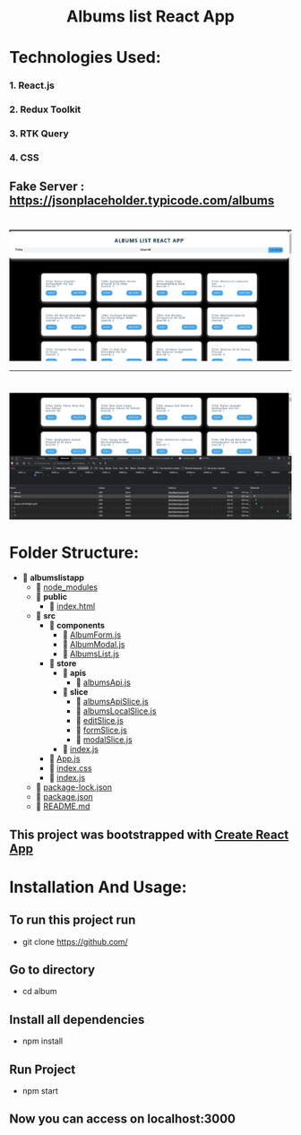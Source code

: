# <div align="center">Albums list React App
</div>

# Technologies Used:
### 1. React.js
### 2. Redux Toolkit
### 3. RTK Query
### 4. CSS

## Fake Server : https://jsonplaceholder.typicode.com/albums

# <div align="center">
![app](https://github.com/P666R/Albums-List-React-App/blob/main/public/alb.jpg)
</div>

<hr/>

# <div align="center">
![app1](https://github.com/P666R/Albums-List-React-App/blob/main/public/alb1.jpg)
</div>

# Folder Structure:

- 📂 __albumslistapp__
   - 📄 [node\_modules](node_modules)
   - 📂 __public__
     - 📄 [index.html](public/index.html)
   - 📂 __src__
     - 📂 __components__
       - 📄 [AlbumForm.js](src/components/AlbumForm.js)
       - 📄 [AlbumModal.js](src/components/AlbumModal.js)
       - 📄 [AlbumsList.js](src/components/AlbumsList.js)
     - 📂 __store__
       - 📂 __apis__
         - 📄 [albumsApi.js](src/store/apis/albumsApi.js)
       - 📂 __slice__
         - 📄 [albumsApiSlice.js](src/store/slice/albumsApiSlice.js)
         - 📄 [albumsLocalSlice.js](src/store/slice/albumsLocalSlice.js)
         - 📄 [editSlice.js](src/store/slice/editSlice.js)
         - 📄 [formSlice.js](src/store/slice/formSlice.js)
         - 📄 [modalSlice.js](src/store/slice/modalSlice.js)
       - 📄 [index.js](src/store/index.js)
     - 📄 [App.js](src/App.js)
     - 📄 [index.css](src/index.css)
     - 📄 [index.js](src/index.js)
   - 📄 [package\-lock.json](package-lock.json)
   - 📄 [package.json](package.json)
   - 📄 [README.md](README.md)
   


## This project was bootstrapped with [Create React App](https://github.com/facebook/create-react-app)


# Installation And Usage:

## To run this project run

-  git clone https://github.com/
  
## Go to directory

-  cd album
  
## Install all dependencies

- npm install
 
## Run Project

-  npm start
  
## Now you can access on localhost:3000
   
